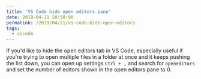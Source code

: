 ```yaml
---
title: 'VS Code hide open editors pane'
date: 2019-04-21 20:50:00
permalink: /2019/04/21/vs-code-hide-open-editors
tags:
  - vscode
---
```


If you'd like to hide the open editors tab in VS Code, especially useful if you're trying to open multiple files in a folder at once and it keeps pushing the list down, you can open up settings `Ctrl + ,` and search for `openeditors` and set the number of editors shown in the open editors pane to 0.
